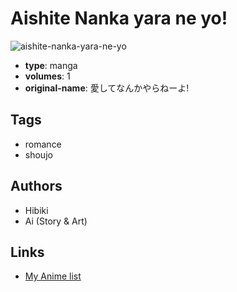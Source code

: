 # Aishite Nanka yara ne yo!

![aishite-nanka-yara-ne-yo](https://cdn.myanimelist.net/images/manga/2/33832.jpg)

-   **type**: manga
-   **volumes**: 1
-   **original-name**: 愛してなんかやらねーよ!

## Tags

-   romance
-   shoujo

## Authors

-   Hibiki
-   Ai (Story & Art)

## Links

-   [My Anime list](https://myanimelist.net/manga/21081/Aishite_Nanka_yara_ne_yo)
